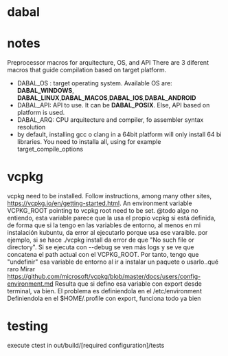 # dabal


# notes
Preprocessor macros for arquitecture, OS, and API
There are 3 diferent macros that guide compilation based on target platform.
- DABAL_OS : target operating system. Available OS are: **DABAL_WINDOWS**, **DABAL_LINUX**,**DABAL_MACOS**,**DABAL_IOS**,**DABAL_ANDROID**
- DABAL_API: API to use. It can be **DABAL_POSIX**. Else, API based on platform is used.
- DABAL_ARQ: CPU arquitecture and compiler, fo assembler syntax resolution
- by default, installing gcc o clang in a 64bit platform will only install 64 bi libraries. You need to installa all, using for example target_compile_options

# vcpkg
 vcpkg need to be installed. Follow instructions, among many other sites, https://vcpkg.io/en/getting-started.html. An environment variable VCPKG_ROOT pointing to vcpkg root
 need to be set. @todo algo no entiendo, esta variable parece que la usa el propio vcpkg si está definida, de forma que si la tengo en las variables de entorno, al menos en mi instalación kubuntu, da error al ejecutarlo porque usa ese varaible. por ejemplo, si se hace ./vcpkg install <lo que sea> da error de que "No such file or directory". Si se ejecuta con --debug se ven más logs y se ve que concatena el path actual con el VCPKG_ROOT.
 Por tanto, tengo que "undefinir" esa variable de entorno al ir a instalar un paquete o usarlo..qué raro
 Mirar https://github.com/microsoft/vcpkg/blob/master/docs/users/config-environment.md
 Resulta que si defino esa variable con export desde terminal, va bien. El problema es definiendola en el /etc/environment
 Definiendola en el $HOME/.profile con export, funciona todo ya bien
 # testing
 execute ctest in out/build/[required configuration]/tests
 